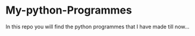 # My-python-Programmes
In this repo you will find the python programmes that I have made till now... 
